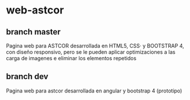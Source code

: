 # web-astcor

## branch master
Pagina web para ASTCOR desarrollada en HTML5, CSS· y BOOTSTRAP 4, con diseño responsivo, pero se le pueden aplicar optimizaciones a las carga de imagenes e eliminar los elementos repetidos

## branch dev
Pagina web para astcor desarrollada en angular y bootstrap 4 (prototipo)
